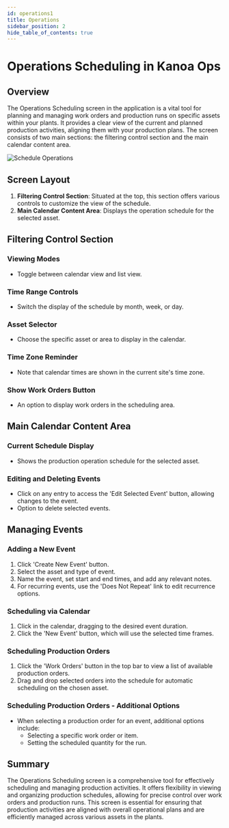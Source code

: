 ```yaml
---
id: operations1
title: Operations
sidebar_position: 2
hide_table_of_contents: true
---
```

# Operations Scheduling in Kanoa Ops

## Overview

The Operations Scheduling screen in the application is a vital tool for planning and managing work orders and production runs on specific assets within your plants. It provides a clear view of the current and planned production activities, aligning them with your production plans. The screen consists of two main sections: the filtering control section and the main calendar content area.

![Schedule Operations](/img/ops-scheduling-operations.png)

## Screen Layout

1. **Filtering Control Section**: Situated at the top, this section offers various controls to customize the view of the schedule.
2. **Main Calendar Content Area**: Displays the operation schedule for the selected asset.

## Filtering Control Section

### Viewing Modes
- Toggle between calendar view and list view.

### Time Range Controls
- Switch the display of the schedule by month, week, or day.

### Asset Selector
- Choose the specific asset or area to display in the calendar.

### Time Zone Reminder
- Note that calendar times are shown in the current site's time zone.

### Show Work Orders Button
- An option to display work orders in the scheduling area.

## Main Calendar Content Area

### Current Schedule Display
- Shows the production operation schedule for the selected asset.

### Editing and Deleting Events
- Click on any entry to access the 'Edit Selected Event' button, allowing changes to the event.
- Option to delete selected events.

## Managing Events

### Adding a New Event
1. Click 'Create New Event' button.
2. Select the asset and type of event.
3. Name the event, set start and end times, and add any relevant notes.
4. For recurring events, use the 'Does Not Repeat' link to edit recurrence options.

### Scheduling via Calendar
1. Click in the calendar, dragging to the desired event duration.
2. Click the 'New Event' button, which will use the selected time frames.

### Scheduling Production Orders
1. Click the 'Work Orders' button in the top bar to view a list of available production orders.
2. Drag and drop selected orders into the schedule for automatic scheduling on the chosen asset.

### Scheduling Production Orders - Additional Options
- When selecting a production order for an event, additional options include:
  - Selecting a specific work order or item.
  - Setting the scheduled quantity for the run.

## Summary

The Operations Scheduling screen is a comprehensive tool for effectively scheduling and managing production activities. It offers flexibility in viewing and organizing production schedules, allowing for precise control over work orders and production runs. This screen is essential for ensuring that production activities are aligned with overall operational plans and are efficiently managed across various assets in the plants.
